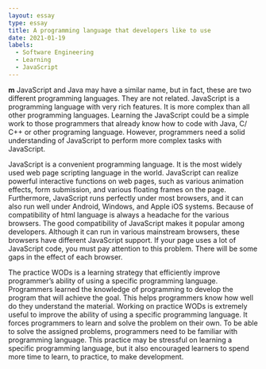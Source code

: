 ```yaml
---
layout: essay
type: essay
title: A programming language that developers like to use 
date: 2021-01-19
labels:
  - Software Engineering
  - Learning
  - JavaScript
---
```


**m**
JavaScript and Java may have a similar name, but in fact, these are two different programming languages. They are not related. JavaScript is a programming language with very rich features. It is more complex than all other programming languages. Learning the JavaScript could be a simple work to those programmers that already know how to code with Java, C/ C++ or other programing language. However, programmers need a solid understanding of JavaScript to perform more complex tasks with JavaScript.

JavaScript is a convenient programming language. It is the most widely used web page scripting language in the world. JavaScript can realize powerful interactive functions on web pages, such as various animation effects, form submission, and various floating frames on the page. Furthermore, JavaScript runs perfectly under most browsers, and it can also run well under Android, Windows, and Apple iOS systems. Because of compatibility of html language is always a headache for the various browsers. The good compatibility of JavaScript makes it popular among developers. Although it can run in various mainstream browsers, these browsers have different JavaScript support. If your page uses a lot of JavaScript code, you must pay attention to this problem. There will be some gaps in the effect of each browser.

The practice WODs is a learning strategy that efficiently improve programmer’s ability of using a specific programming language. Programmers learned the knowledge of programming to develop the program that will achieve the goal. This helps programmers know how well do they understand the material. Working on practice WODs is extremely useful to improve the ability of using a specific programming language. It forces programmers to learn and solve the problem on their own. To be able to solve the assigned problems, programmers need to be familiar with programming language. This practice may be stressful on learning a specific programming language, but it also encouraged learners to spend more time to learn, to practice, to make development.


